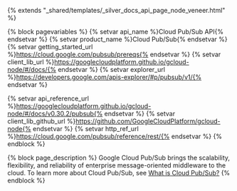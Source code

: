 {% extends "_shared/templates/_silver_docs_api_page_node_veneer.html" %}

{% block pagevariables %}
  {% setvar api_name %}Cloud Pub/Sub API{% endsetvar %}
  {% setvar product_name %}Cloud Pub/Sub{% endsetvar %}
  {% setvar getting_started_url %}https://cloud.google.com/pubsub/prereqs{% endsetvar %}
  {% setvar client_lib_url %}https://googlecloudplatform.github.io/gcloud-node/#/docs/{% endsetvar %}
  {% setvar explorer_url %}https://developers.google.com/apis-explorer/#p/pubsub/v1/{% endsetvar %}
  
  {% setvar api_reference_url %}https://googlecloudplatform.github.io/gcloud-node/#/docs/v0.30.2/pubsub{% endsetvar %}
  {% setvar client_lib_github_url %}https://github.com/GoogleCloudPlatform/gcloud-node{% endsetvar %} 
  {% setvar http_ref_url %}https://cloud.google.com/pubsub/reference/rest/{% endsetvar %}
{% endblock %}


{% block page_description %}
Google Cloud Pub/Sub brings the scalability, flexibility, and reliability of enterprise message-oriented middleware to the cloud. To learn more about Cloud Pub/Sub, see <a href="https://cloud.google.com/pubsub/overview">What is Cloud Pub/Sub?</a>
{% endblock %}